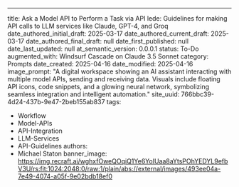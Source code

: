 ---
title: Ask a Model API to Perform a Task via API
lede: Guidelines for making API calls to LLM services like Claude, GPT-4, and Groq
date_authored_initial_draft: 2025-03-17
date_authored_current_draft: 2025-03-17
date_authored_final_draft: null
date_first_published: null
date_last_updated: null
at_semantic_version: 0.0.0.1
status: To-Do
augmented_with: Windsurf Cascade on Claude 3.5 Sonnet
category: Prompts
date_created: 2025-04-16
date_modified: 2025-04-16
image_prompt: "A digital workspace showing an AI assistant interacting with multiple model APIs, sending and receiving data. Visuals include floating API icons, code snippets, and a glowing neural network, symbolizing seamless integration and intelligent automation."
site_uuid: 766bbc39-4d24-437b-9e47-2beb155ab837
tags:
  - Workflow
  - Model-APIs
  - API-Integration
  - LLM-Services
  - API-Guidelines
authors:
  - Michael Staton
banner_image: https://img.recraft.ai/wghxfOweQOqiQ1Ye6YoIUaa8aYtsPOhYEDYL9efbV3U/rs:fit:1024:2048:0/raw:1/plain/abs://external/images/493ee04a-7e49-4074-a05f-9e02bdb18ef0

